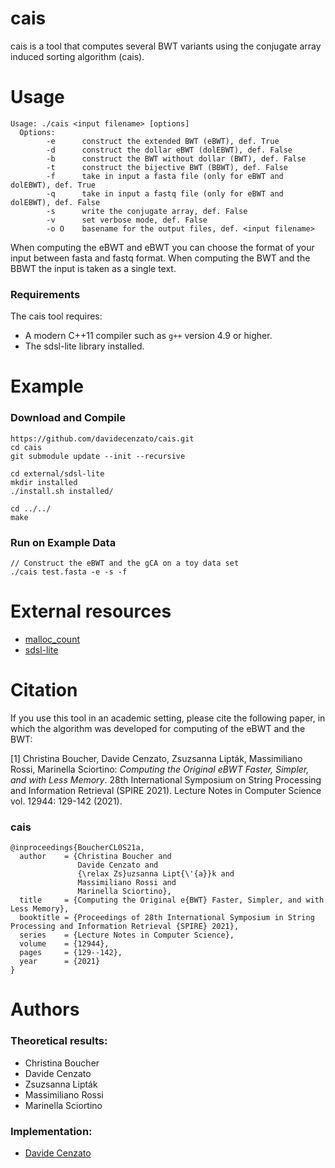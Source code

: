 # cais
cais is a tool that computes several BWT variants using the conjugate array induced sorting algorithm (cais).

# Usage

```
Usage: ./cais <input filename> [options]
  Options:
        -e      construct the extended BWT (eBWT), def. True
        -d      construct the dollar eBWT (dolEBWT), def. False
        -b      construct the BWT without dollar (BWT), def. False
        -t      construct the bijective BWT (BBWT), def. False
        -f      take in input a fasta file (only for eBWT and dolEBWT), def. True
        -q      take in input a fastq file (only for eBWT and dolEBWT), def. False
        -s      write the conjugate array, def. False
        -v      set verbose mode, def. False
        -o O    basename for the output files, def. <input filename>

```
When computing the eBWT and eBWT you can choose the format of your input between fasta and fastq format.
When computing the BWT and the BBWT the input is taken as a single text.

### Requirements

The cais tool requires:
* A modern C++11 compiler such as `g++` version 4.9 or higher.
* The sdsl-lite library installed.

# Example

### Download and Compile

```console
https://github.com/davidecenzato/cais.git
cd cais
git submodule update --init --recursive

cd external/sdsl-lite
mkdir installed
./install.sh installed/

cd ../../
make
```

### Run on Example Data

```console
// Construct the eBWT and the gCA on a toy data set
./cais test.fasta -e -s -f 
```
# External resources

* [malloc_count](https://github.com/bingmann/malloc_count)
* [sdsl-lite](https://github.com/simongog/sdsl-lite)

# Citation 

If you use this tool in an academic setting, please cite the following paper, in which the algorithm was developed for computing of the eBWT and the BWT:

[1] Christina Boucher, Davide Cenzato, Zsuzsanna Lipták, Massimiliano Rossi, Marinella Sciortino: *Computing the Original eBWT Faster, Simpler, and with Less Memory*. 28th International Symposium on String Processing and Information Retrieval (SPIRE 2021). Lecture Notes in Computer Science vol. 12944: 129-142 (2021).

### cais
    @inproceedings{BoucherCL0S21a,
      author    = {Christina Boucher and
                   Davide Cenzato and
                   {\relax Zs}uzsanna Lipt{\'{a}}k and
                   Massimiliano Rossi and
                   Marinella Sciortino},
      title     = {Computing the Original e{BWT} Faster, Simpler, and with Less Memory},
      booktitle = {Proceedings of 28th International Symposium in String Processing and Information Retrieval {SPIRE} 2021},
      series    = {Lecture Notes in Computer Science},
      volume    = {12944},
      pages     = {129--142},
      year      = {2021}
    }

# Authors

### Theoretical results:

* Christina Boucher
* Davide Cenzato
* Zsuzsanna Lipták
* Massimiliano Rossi
* Marinella Sciortino

### Implementation:

* [Davide Cenzato](https://github.com/davidecenzato) 